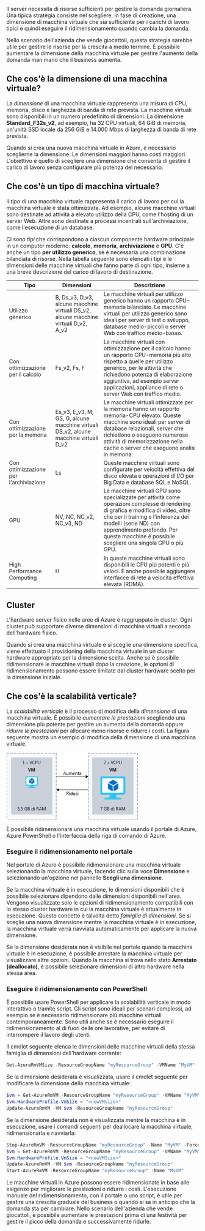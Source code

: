 Il server necessita di risorse sufficienti per gestire la domanda giornaliera. Una tipica strategia consiste nel scegliere, in fase di creazione, una dimensione di macchina virtuale che sia sufficiente per i carichi di lavoro tipici e quindi eseguire il ridimensionamento quando cambia la domanda.

Nello scenario dell'azienda che vende giocattoli, questa strategia sarebbe utile per gestire le risorse per la crescita a medio termine. È possibile aumentare la dimensione della macchina virtuale per gestire l'aumento della domanda man mano che il business aumenta.

## <a name="what-is-virtual-machine-size"></a>Che cos'è la dimensione di una macchina virtuale?

La _dimensione_ di una macchina virtuale rappresenta una misura di CPU, memoria, disco e larghezza di banda di rete prevista. La macchine virtuali sono disponibili in un numero predefinito di dimensioni. La dimensione **Standard_F32s_v2**, ad esempio, ha 32 CPU virtuali, 64 GiB di memoria, un'unità SSD locale da 256 GiB e 14.000 Mbps di larghezza di banda di rete prevista.

Quando si crea una nuova macchina virtuale in Azure, è necessario sceglierne la dimensione. Le dimensioni maggiori hanno costi maggiori. L'obiettivo è quello di scegliere una dimensione che consenta di gestire il carico di lavoro senza configurare più potenza del necessario.

## <a name="what-is-virtual-machine-type"></a>Che cos'è un tipo di macchina virtuale?

Il _tipo_ di una macchina virtuale rappresenta il carico di lavoro per cui la macchina virtuale è stata ottimizzata. Ad esempio, alcune macchine virtuali sono destinate ad attività a elevato utilizzo della CPU, come l'hosting di un server Web. Altre sono destinate a processi incentrati sull'archiviazione, come l'esecuzione di un database.

Ci sono _tipi_ che corrispondono a ciascun componente hardware principale in un computer moderno: **calcolo**, **memoria**, **archiviazione** e **GPU**. C'è anche un tipo **per utilizzo generico**, se è necessaria una combinazione bilanciata di risorse. Nella tabella seguente sono elencati i tipi e le dimensioni delle macchine virtuali che fanno parte di ogni tipo, insieme a una breve descrizione del carico di lavoro di destinazione.

|Tipo|Dimensioni|Descrizione|
|---|---|---|
|Utilizzo generico|B, Ds_v3, D_v3, alcune macchine virtuali DS_v2, alcune macchine virtuali D_v2, A_v2|Le macchine virtuali per utilizzo generico hanno un rapporto CPU-memoria bilanciato. Le macchine virtuali per utilizzo generico sono ideali per server di test o sviluppo, database medio-piccoli o server Web con traffico medio-basso.|
|Con ottimizzazione per il calcolo|Fs_v2, Fs, F|Le macchine virtuali con ottimizzazione per il calcolo hanno un rapporto CPU-memoria più alto rispetto a quelle per utilizzo generico, per le attività che richiedono potenza di elaborazione aggiuntiva, ad esempio server applicazioni, appliance di rete o server Web con traffico medio.|
|Con ottimizzazione per la memoria|Es_v3, E_v3, M, GS, G, alcune macchine virtuali DS_v2, alcune macchine virtuali D_v2|Le macchine virtuali ottimizzate per la memoria hanno un rapporto memoria-CPU elevato. Queste macchine sono ideali per server di database relazionali, server che richiedono o eseguono numerose attività di memorizzazione nella cache o server che eseguono analisi in memoria.|
|Con ottimizzazione per l'archiviazione|Ls|Queste macchine virtuali sono configurate per velocità effettiva del disco elevata e operazioni di I/O per Big Data e database SQL e NoSQL.|
|GPU|NV, NC, NC_v2, NC_v3, ND|Le macchine virtuali GPU sono specializzate per attività come operazioni complesse di rendering di grafica e modifica di video, oltre che per il training e l'inferenza dei modelli (serie ND) con apprendimento profondo. Per queste macchine è possibile scegliere una singola GPU o più GPU.|
|High Performance Computing|H|In queste macchine virtuali sono disponibili le CPU più potenti e più veloci. È anche possibile aggiungere interfacce di rete a velocità effettiva elevata (RDMA).|

## <a name="clusters"></a>Cluster

L'hardware server fisico nelle aree di Azure è raggruppato in cluster. Ogni cluster può supportare diverse dimensioni di macchine virtuali a seconda dell'hardware fisico.

Quando si crea una macchina virtuale e si sceglie una dimensione specifica, viene effettuato il provisioning della macchina virtuale in un cluster hardware appropriato per la dimensione scelta. Anche se è possibile ridimensionare le macchine virtuali dopo la creazione, le opzioni di ridimensionamento possono essere limitate dal cluster hardware scelto per la dimensione iniziale.

## <a name="what-is-vertical-scaling"></a>Che cos'è la scalabilità verticale?

La _scalabilità verticale_ è il processo di modifica della _dimensione_ di una macchina virtuale. È possibile _aumentare le prestazioni_ scegliendo una dimensione più potente per gestire un aumento della domanda oppure _ridurre le prestazioni_ per allocare meno risorse e ridurre i costi. La figura seguente mostra un esempio di modifica della dimensione di una macchina virtuale.

![Figura che illustra la scalabilità verticale di una macchina virtuale per modificarne le prestazioni.](../media/2-ScaleUpDown.png)

È possibile ridimensionare una macchina virtuale usando il portale di Azure, Azure PowerShell o l'interfaccia della riga di comando di Azure.

### <a name="resize-in-the-portal"></a>Eseguire il ridimensionamento nel portale

Nel portale di Azure è possibile ridimensionare una macchina virtuale selezionando la macchina virtuale, facendo clic sulla voce **Dimensione** e selezionando un'opzione nel pannello **Scegli una dimensione**. 

Se la macchina virtuale è in esecuzione, le dimensioni disponibili che è possibile selezionare dipendono dalle dimensioni disponibili nell'area. Vengono visualizzate solo le opzioni di ridimensionamento compatibili con lo stesso cluster hardware in cui la macchina virtuale è attualmente in esecuzione. Questo concetto è talvolta detto *famiglia di dimensioni*. Se si sceglie una nuova dimensione mentre la macchina virtuale è in esecuzione, la macchina virtuale verrà riavviata automaticamente per applicare la nuova dimensione.

Se la dimensione desiderata non è visibile nel portale quando la macchina virtuale è in esecuzione, è possibile arrestare la macchina virtuale per visualizzare altre opzioni. Quando la macchina si trova nello stato **Arrestato (deallocato)**, è possibile selezionare dimensioni di altro hardware nella stessa area.

### <a name="resize-with-powershell"></a>Eseguire il ridimensionamento con PowerShell

È possibile usare PowerShell per applicare la scalabilità verticale in modo interattivo o tramite script. Gli script sono ideali per scenari complessi, ad esempio se è necessario ridimensionare più macchine virtuali contemporaneamente. Sono utili anche se è necessario eseguire il ridimensionamento al di fuori delle ore lavorative, per evitare di interrompere il lavoro degli utenti.

Il cmdlet seguente elenca le dimensioni delle macchine virtuali della stessa famiglia di dimensioni dell'hardware corrente:

```PowerShell
Get-AzureRmVMSize -ResourceGroupName "myResourceGroup" -VMName "MyVM"
```

Se la dimensione desiderata è visualizzata, usare il cmdlet seguente per modificare la dimensione della macchina virtuale:

```PowerShell
$vm = Get-AzureRmVM -ResourceGroupName "myResourceGroup" -VMName "MyVM"
$vm.HardwareProfile.VmSize = "<newVMsize>"
Update-AzureRmVM -VM $vm -ResourceGroupName "myResourceGroup"
```

Se la dimensione desiderata non è visualizzata mentre la macchina è in esecuzione, usare i comandi seguenti per deallocare la macchina virtuale, ridimensionarla e riavviarla:

```PowerShell
Stop-AzureRmVM -ResourceGroupName "myResourceGroup" -Name "MyVM" -Force
$vm = Get-AzureRmVM -ResourceGroupName "myResourceGroup" -VMName "MyVM"
$vm.HardwareProfile.VmSize = "<newVMSize>"
Update-AzureRmVM -VM $vm -ResourceGroupName "myResourceGroup"
Start-AzureRmVM -ResourceGroupName "myResourceGroup" -Name "MyVM"
```

Le macchine virtuali in Azure possono essere ridimensionate in base alle esigenze per migliorare le prestazioni o ridurre i costi. L'esecuzione manuale del ridimensionamento, con il portale o uno script, è utile per gestire una crescita graduale del business o quando si sa in anticipo che la domanda sta per cambiare. Nello scenario dell'azienda che vende giocattoli, è possibile aumentare le prestazioni prima di una festività per gestire il picco della domanda e successivamente ridurle.
